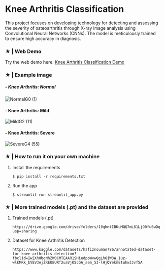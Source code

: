 # Knee Arthritis Classification

   This project focuses on developing technology for detecting and assessing the severity of osteoarthritis through X-ray image analysis using Convolutional Neural Networks (CNNs). The model is meticulously trained to ensure high accuracy in diagnosis.

### ★ | Web Demo
Try the web demo here: [Knee Arthritis Classification Demo](https://cnns-kneearthritisclassification.streamlit.app/)

### ★ | Example image
##### - Knee Arthritis: Normal  
![NormalG0 (1)](https://img2.pic.in.th/pic/NormalG0-1.jpg)

#### - Knee Arthritis: Mild  
![MildG2 (11)](https://img2.pic.in.th/pic/MildG2-11.jpg)

#### - Knee Arthritis: Severe  
![SevereG4 (55)](https://img2.pic.in.th/pic/SevereG4-55.jpg)


### ★ | How to run it on your own machine

1. Install the requirements

   ```
   $ pip install -r requirements.txt
   ```

2. Run the app

   ```
   $ streamlit run streamlit_app.py
   ```

### ★ | More trained models (.pt) and the dataset are provided

1. Trained models (.pt)

   ```
   https://drive.google.com/drive/folders/10qhntIBKuMQQ7mL81LjO0fu6wDqzGUtp?usp=sharing
   ```

2. Dataset for Knee Arthritis Detection

   ```
   https://www.kaggle.com/datasets/hafiznouman786/annotated-dataset-for-knee-arthritis-detection?fbclid=IwZXh0bgNhZW0CMTEAAR1SHiedpoWvwQgLh6jW3W_Iuz-wlkMRk_bVEV3ejZREUBURf2uaVjK5cGA_aem_S3-lHjQYekmEtuhwJJvf5A
   ```
